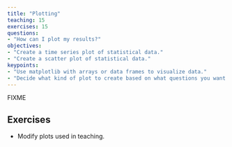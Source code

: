 ```yaml
---
title: "Plotting"
teaching: 15
exercises: 15
questions:
- "How can I plot my results?"
objectives:
- "Create a time series plot of statistical data."
- "Create a scatter plot of statistical data."
keypoints:
- "Use matplotlib with arrays or data frames to visualize data."
- "Decide what kind of plot to create based on what questions you want to answer."
---
```

FIXME

## Exercises

*   Modify plots used in teaching.
